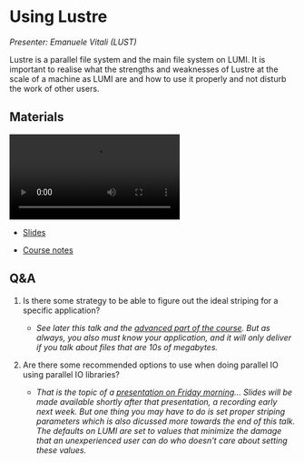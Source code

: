 # Using Lustre

*Presenter: Emanuele Vitali (LUST)*

Lustre is a parallel file system and the main file system on LUMI.
It is important to realise what the strengths and weaknesses of Lustre at the
scale of a machine as LUMI are and how to use it properly and not disturb the
work of other users.


## Materials

<!--
Materials will be made available after the lecture
-->
<video src="https://462000265.lumidata.eu/2p3day-20250303/recordings/203-Lustre.mp4" controls="controls"></video>
<!--
-   A video recording will follow.
-->

-   [Slides](https://462000265.lumidata.eu/2p3day-20250303/files/LUMI-2p3day-20250303-203-Lustre.pdf)

-   [Course notes](203-Lustre.md)


## Q&A

1.  Is there some strategy to be able to figure out the ideal striping for a specific application?

    -   *See later this talk and the [advanced part of the course](M502-IO_Optimization_Parallel_IO.md). But as always, you also must know your application, and it will only deliver if you talk about files that are 10s of megabytes.*


2.  Are there some recommended options to use when doing parallel IO using parallel IO libraries?

    -   *That is the topic of a [presentation on Friday morning](M502-IO_Optimization_Parallel_IO.md)... Slides will be made available shortly after that presentation, a recording early next week. But one thing you may have to do is set proper striping parameters which is also dicussed more towards the end of this talk. The defaults on LUMI are set to values that minimize the damage that an unexperienced user can do who doesn't care about setting these values.*
